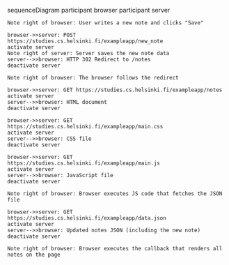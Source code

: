 sequenceDiagram
    participant browser
    participant server

    Note right of browser: User writes a new note and clicks "Save"

    browser->>server: POST https://studies.cs.helsinki.fi/exampleapp/new_note
    activate server
    Note right of server: Server saves the new note data
    server-->>browser: HTTP 302 Redirect to /notes
    deactivate server

    Note right of browser: The browser follows the redirect

    browser->>server: GET https://studies.cs.helsinki.fi/exampleapp/notes
    activate server
    server-->>browser: HTML document
    deactivate server

    browser->>server: GET https://studies.cs.helsinki.fi/exampleapp/main.css
    activate server
    server-->>browser: CSS file
    deactivate server

    browser->>server: GET https://studies.cs.helsinki.fi/exampleapp/main.js
    activate server
    server-->>browser: JavaScript file
    deactivate server

    Note right of browser: Browser executes JS code that fetches the JSON file

    browser->>server: GET https://studies.cs.helsinki.fi/exampleapp/data.json
    activate server
    server-->>browser: Updated notes JSON (including the new note)
    deactivate server

    Note right of browser: Browser executes the callback that renders all notes on the page
